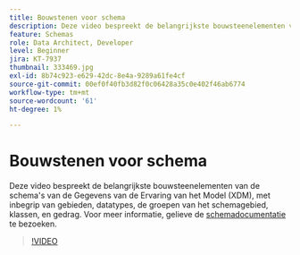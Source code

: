 ```yaml
---
title: Bouwstenen voor schema
description: Deze video bespreekt de belangrijkste bouwsteenelementen van de schema's van de Gegevens van de Ervaring van het Model (XDM), met inbegrip van gebieden, datatypes, de groepen van het schemagebied, klassen, en gedrag.
feature: Schemas
role: Data Architect, Developer
level: Beginner
jira: KT-7937
thumbnail: 333469.jpg
exl-id: 8b74c923-e629-42dc-8e4a-9289a61fe4cf
source-git-commit: 00ef0f40fb3d82f0c06428a35c0e402f46ab6774
workflow-type: tm+mt
source-wordcount: '61'
ht-degree: 1%

---
```


# Bouwstenen voor schema

Deze video bespreekt de belangrijkste bouwsteenelementen van de schema&#39;s van de Gegevens van de Ervaring van het Model (XDM), met inbegrip van gebieden, datatypes, de groepen van het schemagebied, klassen, en gedrag. Voor meer informatie, gelieve de [ schemadocumentatie ](https://experienceleague.adobe.com/docs/experience-platform/xdm/home.html?lang=nl) te bezoeken.

>[!VIDEO](https://video.tv.adobe.com/v/333469?learn=on)
